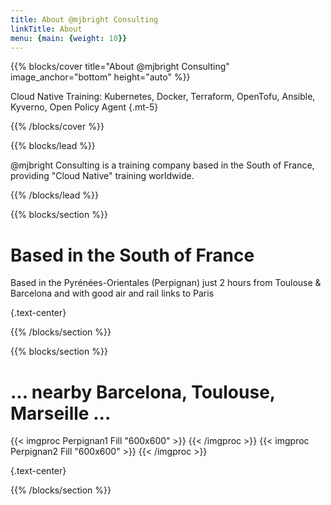 ```yaml
---
title: About @mjbright Consulting
linkTitle: About
menu: {main: {weight: 10}}
---
```


{{% blocks/cover title="About @mjbright Consulting" image_anchor="bottom" height="auto" %}}

Cloud Native Training: Kubernetes, Docker, Terraform, OpenTofu, Ansible, Kyverno, Open Policy Agent
{.mt-5}

{{% /blocks/cover %}}

{{% blocks/lead %}}

@mjbright Consulting is a training company based in the South of France, providing "Cloud Native" training worldwide.

{{% /blocks/lead %}}

{{% blocks/section %}}

# Based in the South of France

Based in the Pyrénées-Orientales (Perpignan) just 2 hours from Toulouse & Barcelona and with good air and rail links to Paris

{.text-center}

{{% /blocks/section %}}

{{% blocks/section %}}

# ... nearby Barcelona, Toulouse, Marseille ...

{{< imgproc Perpignan1 Fill "600x600" >}} {{< /imgproc >}} {{< imgproc Perpignan2 Fill "600x600" >}} {{< /imgproc >}}



{.text-center}

{{% /blocks/section %}}

